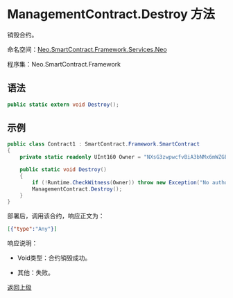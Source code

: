 # ManagementContract.Destroy 方法

销毁合约。

命名空间：[Neo.SmartContract.Framework.Services.Neo](../../neo.md)

程序集：Neo.SmartContract.Framework

## 语法

```c#
public static extern void Destroy();
```

## 示例

```c#
public class Contract1 : SmartContract.Framework.SmartContract
{
    private static readonly UInt160 Owner = "NXsG3zwpwcfvBiA3bNMx6mWZGEro9ZqTqM".ToScriptHash();

    public static void Destroy()
    {
        if (!Runtime.CheckWitness(Owner)) throw new Exception("No authorization.");
        ManagementContract.Destroy();
    }
}
```

部署后，调用该合约，响应正文为：

```json
[{"type":"Any"}]
```

响应说明：

- Void类型：合约销毁成功。

- 其他：失败。

[返回上级](../ManagementContract.md)

